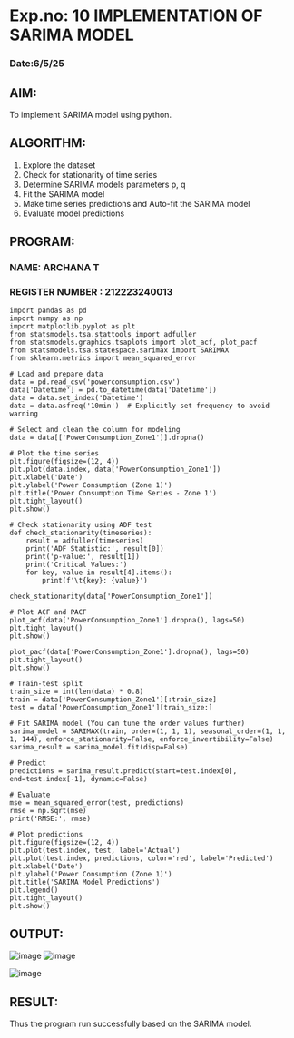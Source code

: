 # Exp.no: 10 IMPLEMENTATION OF SARIMA MODEL
### Date:6/5/25
## AIM:
To implement SARIMA model using python.

## ALGORITHM:
1. Explore the dataset
2. Check for stationarity of time series
3. Determine SARIMA models parameters p, q
4. Fit the SARIMA model
5. Make time series predictions and Auto-fit the SARIMA model
6. Evaluate model predictions
## PROGRAM:
### NAME: ARCHANA T
### REGISTER NUMBER : 212223240013
```
import pandas as pd
import numpy as np
import matplotlib.pyplot as plt
from statsmodels.tsa.stattools import adfuller
from statsmodels.graphics.tsaplots import plot_acf, plot_pacf
from statsmodels.tsa.statespace.sarimax import SARIMAX
from sklearn.metrics import mean_squared_error

# Load and prepare data
data = pd.read_csv('powerconsumption.csv')
data['Datetime'] = pd.to_datetime(data['Datetime'])
data = data.set_index('Datetime')
data = data.asfreq('10min')  # Explicitly set frequency to avoid warning

# Select and clean the column for modeling
data = data[['PowerConsumption_Zone1']].dropna()

# Plot the time series
plt.figure(figsize=(12, 4))
plt.plot(data.index, data['PowerConsumption_Zone1'])
plt.xlabel('Date')
plt.ylabel('Power Consumption (Zone 1)')
plt.title('Power Consumption Time Series - Zone 1')
plt.tight_layout()
plt.show()

# Check stationarity using ADF test
def check_stationarity(timeseries):
    result = adfuller(timeseries)
    print('ADF Statistic:', result[0])
    print('p-value:', result[1])
    print('Critical Values:')
    for key, value in result[4].items():
        print(f'\t{key}: {value}')

check_stationarity(data['PowerConsumption_Zone1'])

# Plot ACF and PACF
plot_acf(data['PowerConsumption_Zone1'].dropna(), lags=50)
plt.tight_layout()
plt.show()

plot_pacf(data['PowerConsumption_Zone1'].dropna(), lags=50)
plt.tight_layout()
plt.show()

# Train-test split
train_size = int(len(data) * 0.8)
train = data['PowerConsumption_Zone1'][:train_size]
test = data['PowerConsumption_Zone1'][train_size:]

# Fit SARIMA model (You can tune the order values further)
sarima_model = SARIMAX(train, order=(1, 1, 1), seasonal_order=(1, 1, 1, 144), enforce_stationarity=False, enforce_invertibility=False)
sarima_result = sarima_model.fit(disp=False)

# Predict
predictions = sarima_result.predict(start=test.index[0], end=test.index[-1], dynamic=False)

# Evaluate
mse = mean_squared_error(test, predictions)
rmse = np.sqrt(mse)
print('RMSE:', rmse)

# Plot predictions
plt.figure(figsize=(12, 4))
plt.plot(test.index, test, label='Actual')
plt.plot(test.index, predictions, color='red', label='Predicted')
plt.xlabel('Date')
plt.ylabel('Power Consumption (Zone 1)')
plt.title('SARIMA Model Predictions')
plt.legend()
plt.tight_layout()
plt.show()

```

## OUTPUT:
![image](https://github.com/user-attachments/assets/76e27498-7ba5-4758-a751-a82fd38ebf81)
![image](https://github.com/user-attachments/assets/9ed72de2-11bd-4db3-8d69-058da5df6cac)

![image](https://github.com/user-attachments/assets/68554492-7d48-42fd-8343-d48d3c637301)

## RESULT:
Thus the program run successfully based on the SARIMA model.
